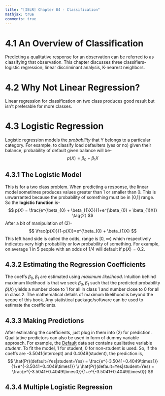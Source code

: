 ```yaml
---
title: "[ISLR] Chapter 04 - Classification"
mathjax: true
comments: true
---
```


# 4.1 An Overview of Classification
Predicting a qualitative response for an observation can be referred to as classifying that observation.
This chapter discusses three classifiers- logistic regression, linear discriminant analysis, K-nearest neighbors.
# 4.2 Why Not Linear Regression?
Linear regression for classification on two class produces good result but isn't preferable for more classes.
# 4.3 Logistic Regression
Logistic regression models the *probability* that Y belongs to a particular category. For example, to classify load defaulters (yes or no) given their balance, probability of default given balance will be- 
$$
p(X) = \beta_{0} + \beta_{1}X \tag{1}
$$
## 4.3.1 The Logistic Model
This is for a two class problem. When predicting a response, the linear model sometimes produces values greater than 1 or smaller than 0. This is unwarranted because the probability of something must be in [0,1] range. So the **logistic function** is-
$$
p(X) = \frac{e^{\beta_{0} + \beta_{1}X}}{1+e^{\beta_{0} + \beta_{1}X}} \tag{2}
$$
After a bit of manipulation of (2)- 
$$
\frac{p(X)}{1-p(X)}=e^{\beta_{0} + \beta_{1}X} 
$$
This left hand side is called the odds, range is [0, $\infty$) which respectively indicates very high probability or low probability of something. For example, on average 1 in 5 people with an odds of 1/4 will default if $p(X) = 0.2$.
## 4.3.2 Estimating the Regression Coefficients
The coeffs $\beta_{0}, \beta_{1}$ are estimated using *maximum likelihood*. Intuition behind maximum likelihood is that we seek $\beta_{0}, \beta_{1}$ such that the predicted probability $\hat{p}(X)$ yields a number close to 1 for all in class 1 and number close to 0 for all in class 2. The mathematical details of maximum likelihood is beyond the scope of this book. Any statistical package/software can be used to estimate the coefficients. 
## 4.3.3 Making Predictions
After estimating the coefficients, just plug in them into (2) for prediction. Qualitative predictors can also be used in form of dummy variable approach. For example, the [Default](https://rdrr.io/cran/ISLR/man/Default.html) data set contains qualitative variable *student*. To fit the model, 1 for student, 0 for non-student is used. So, if the coeffs are -3.5041(intercept) and 0.4049(student), the prediction is,
$$
\hat{Pr}(default=Yes|student=Yes) = \frac{e^{-3.5041+0.4049\times1}}{1+e^{-3.5041+0.4049\times1}} \\
\hat{Pr}(default=Yes|student=Yes) = \frac{e^{-3.5041+0.4049\times0}}{1+e^{-3.5041+0.4049\times0}}
$$
## 4.3.4 Multiple Logistic Regression

